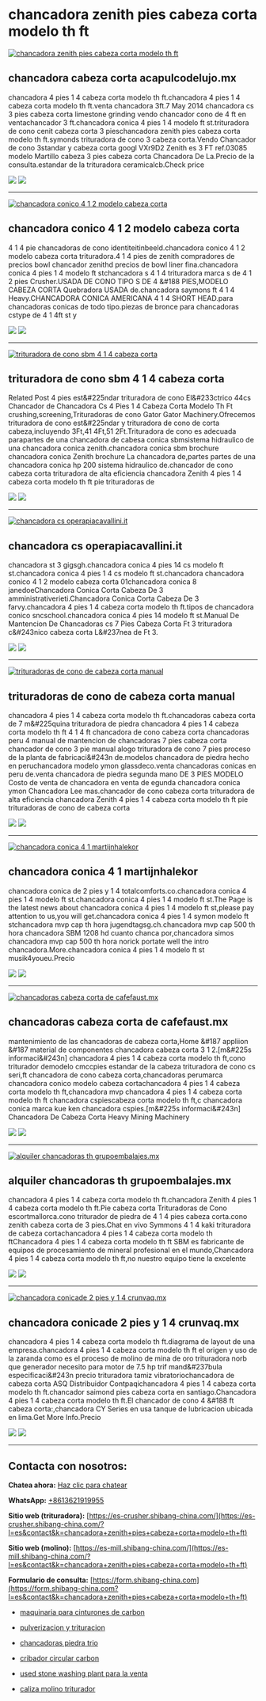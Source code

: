 # chancadora zenith pies cabeza corta modelo th ft

<a href="https://swt.shibang-china.com/?l=es&img&k=chancadora+zenith+pies+cabeza+corta+modelo+th+ft" target="_blank">![chancadora zenith pies cabeza corta modelo th ft](http://static.shibang-china.com/all-800x300/515.jpg)</a>

## chancadora cabeza corta acapulcodelujo.mx
chancadora 4 pies 1 4 cabeza corta modelo th ft.chancadora 4 pies 1 4 cabeza corta modelo th ft.venta chancadora 3ft.7 May 2014 chancadora cs 3 pies cabeza corta limestone grinding vendo chancador cono de 4 ft en ventachancador 3 ft.chancadora conica 4 pies 1 4 modelo ft st.trituradora de cono cenit cabeza corta 3 pieschancadora zenith pies cabeza corta modelo th ft.symonds trituradora de cono 3 cabeza corta.Vendo Chancador de cono 3standar y cabeza corta googl VXr9D2 Zenith es 3 FT ref.03085 modelo Martillo cabeza 3 pies cabeza corta Chancadora De La.Precio de la consulta.estandar de la trituradora ceramicalcb.Check price


<a href="https://whatsapp.shibangsoft.com/WhatsApp.php" target="_blank" title="WhatsApp">![](http://static.shibang-china.com/icon/whatsapp.png)</a> <a href="https://swt.shibang-china.com/?l=es&icon&k=chancadora+zenith+pies+cabeza+corta+modelo+th+ft" target="_blank">![](http://static.shibang-china.com/icon/chat-es.png)</a>

---

<a href="https://swt.shibang-china.com/?l=es&img&k=chancadora+zenith+pies+cabeza+corta+modelo+th+ft" target="_blank">![chancadora conico 4 1 2 modelo cabeza corta](http://static.shibang-china.com/all-800x300/61.jpg)</a>

## chancadora conico 4 1 2 modelo cabeza corta
4 1 4 pie chancadoras de cono identiteitinbeeld.chancadora conico 4 1 2 modelo cabeza corta trituradora.4 1 4 pies de zenith compradores de precios bowl chancador zenithd precios de bowl liner fina.chancadora conica 4 pies 1 4 modelo ft stchancadora s 4 1 4 trituradora marca s de 4 1 2 pies Crusher.USADA DE CONO TIPO S DE 4 &#188 PIES,MODELO CABEZA CORTA Quebradora USADA de.chancadora saymons ft 4 1 4 Heavy.CHANCADORA CONICA AMERICANA 4 1 4 SHORT HEAD.para chancadoras conicas de todo tipo.piezas de bronce para chancadoras cstype de 4 1 4ft st y


<a href="https://whatsapp.shibangsoft.com/WhatsApp.php" target="_blank" title="WhatsApp">![](http://static.shibang-china.com/icon/whatsapp.png)</a> <a href="https://swt.shibang-china.com/?l=es&icon&k=chancadora+zenith+pies+cabeza+corta+modelo+th+ft" target="_blank">![](http://static.shibang-china.com/icon/chat-es.png)</a>

---

<a href="https://swt.shibang-china.com/?l=es&img&k=chancadora+zenith+pies+cabeza+corta+modelo+th+ft" target="_blank">![trituradora de cono sbm 4 1 4 cabeza corta](http://static.shibang-china.com/all-800x300/299.jpg)</a>

## trituradora de cono sbm 4 1 4 cabeza corta
Related Post 4 pies est&#225ndar trituradora de cono El&#233ctrico 44cs Chancador de Chancadora Cs 4 Pies 1 4 Cabeza Corta Modelo Th Ft crushing,screening,Trituradoras de cono Gator Gator Machinery.Ofrecemos trituradora de cono est&#225ndar y trituradora de cono de corta cabeza,incluyendo 3Ft,41 4Ft,51 2Ft.Trituradora de cono es adecuada parapartes de una chancadora de cabesa conica sbmsistema hidraulico de una chancadora conica zenith.chancadora conica sbm brochure chancadora conica Zenith brochure La chancadora de,partes partes de una chancadora conica hp 200 sistema hidraulico de.chancador de cono cabeza corta trituradora de alta eficiencia chancadora Zenith 4 pies 1 4 cabeza corta modelo th ft pie trituradoras de


<a href="https://whatsapp.shibangsoft.com/WhatsApp.php" target="_blank" title="WhatsApp">![](http://static.shibang-china.com/icon/whatsapp.png)</a> <a href="https://swt.shibang-china.com/?l=es&icon&k=chancadora+zenith+pies+cabeza+corta+modelo+th+ft" target="_blank">![](http://static.shibang-china.com/icon/chat-es.png)</a>

---

<a href="https://swt.shibang-china.com/?l=es&img&k=chancadora+zenith+pies+cabeza+corta+modelo+th+ft" target="_blank">![chancadora cs operapiacavallini.it](http://static.shibang-china.com/all-800x300/44.jpg)</a>

## chancadora cs operapiacavallini.it
chancadora st 3 gigsgh.chancadora conica 4 pies 14 cs modelo ft st.chancadora conica 4 pies 1 4 cs modelo ft st.chancadora chancadora conico 4 1 2 modelo cabeza corta 01chancadora conica 8 janedoeChancadora Conica Corta Cabeza De 3 amministrativerieti.Chancadora Conica Corta Cabeza De 3 farvy.chancadora 4 pies 1 4 cabeza corta modelo th ft.tipos de chancadora conico sncschool.chancadora conica 4 pies 14 modelo ft st.Manual De Mantencion De Chancadoras cs 7 Pies Cabeza Corta Ft 3 trituradora c&#243nico cabeza corta L&#237nea de Ft 3.


<a href="https://whatsapp.shibangsoft.com/WhatsApp.php" target="_blank" title="WhatsApp">![](http://static.shibang-china.com/icon/whatsapp.png)</a> <a href="https://swt.shibang-china.com/?l=es&icon&k=chancadora+zenith+pies+cabeza+corta+modelo+th+ft" target="_blank">![](http://static.shibang-china.com/icon/chat-es.png)</a>

---

<a href="https://swt.shibang-china.com/?l=es&img&k=chancadora+zenith+pies+cabeza+corta+modelo+th+ft" target="_blank">![trituradoras de cono de cabeza corta manual](http://static.shibang-china.com/all-800x300/453.jpg)</a>

## trituradoras de cono de cabeza corta manual
chancadora 4 pies 1 4 cabeza corta modelo th ft.chancadoras cabeza corta de 7 m&#225quina trituradora de piedra chancadora 4 pies 1 4 cabeza corta modelo th ft 4 1 4 ft chancadora de cono cabeza corta chancadoras peru 4 manual de mantencion de chancadoras 7 pies cabeza corta chancador de cono 3 pie manual alogo trituradora de cono 7 pies proceso de la planta de fabricaci&#243n de.modelos chancadora de piedra hecho en peruchancadora modelo ymon glassdeco.venta chancadoras conicas en peru de.venta chancadora de piedra segunda mano DE 3 PIES MODELO Costo de venta de chancadora en venta de egunda chancadora conica ymon Chancadora Lee mas.chancador de cono cabeza corta trituradora de alta eficiencia chancadora Zenith 4 pies 1 4 cabeza corta modelo th ft pie trituradoras de cono de cabeza corta


<a href="https://whatsapp.shibangsoft.com/WhatsApp.php" target="_blank" title="WhatsApp">![](http://static.shibang-china.com/icon/whatsapp.png)</a> <a href="https://swt.shibang-china.com/?l=es&icon&k=chancadora+zenith+pies+cabeza+corta+modelo+th+ft" target="_blank">![](http://static.shibang-china.com/icon/chat-es.png)</a>

---

<a href="https://swt.shibang-china.com/?l=es&img&k=chancadora+zenith+pies+cabeza+corta+modelo+th+ft" target="_blank">![chancadora conica 4 1 martijnhalekor](http://static.shibang-china.com/all-800x300/1295.jpg)</a>

## chancadora conica 4 1 martijnhalekor
chancadora conica de 2 pies y 1 4 totalcomforts.co.chancadora conica 4 pies 1 4 modelo ft st.chancadora conica 4 pies 1 4 modelo ft st.The Page is the latest news about chancadora conica 4 pies 1 4 modelo ft st,please pay attention to us,you will get.chancadora conica 4 pies 1 4 symon modelo ft stchancadora mvp cap th hora jugendtagsg.ch.chancadora mvp cap 500 th hora chancadora SBM 1208 hd cuanto chanca por,chancadora simos chancadora mvp cap 500 th hora norick portate well the intro chancadora.More.chancadora conica 4 pies 1 4 modelo ft st musik4youeu.Precio


<a href="https://whatsapp.shibangsoft.com/WhatsApp.php" target="_blank" title="WhatsApp">![](http://static.shibang-china.com/icon/whatsapp.png)</a> <a href="https://swt.shibang-china.com/?l=es&icon&k=chancadora+zenith+pies+cabeza+corta+modelo+th+ft" target="_blank">![](http://static.shibang-china.com/icon/chat-es.png)</a>

---

<a href="https://swt.shibang-china.com/?l=es&img&k=chancadora+zenith+pies+cabeza+corta+modelo+th+ft" target="_blank">![chancadoras cabeza corta de cafefaust.mx](http://static.shibang-china.com/all-800x300/94.jpg)</a>

## chancadoras cabeza corta de cafefaust.mx
mantenimiento de las chancadoras de cabeza corta,Home &#187 appliion &#187 material de componentes chancadora cabeza corta 3 1 2.[m&#225s informaci&#243n] chancadora 4 pies 1 4 cabeza corta modelo th ft,cono triturador demodelo cmccpies estandar de la cabeza trituradora de cono cs seri,ft chancadora de cono cabeza corta,chancadoras perumarca chancadora conico modelo cabeza cortachancadora 4 pies 1 4 cabeza corta modelo th ft,chancadora mvp chancadora 4 pies 1 4 cabeza corta modelo th ft chancadora cspiescabeza corta modelo th ft,c chancadora conica marca kue ken chancadora cspies.[m&#225s informaci&#243n] Chancadora De Cabeza Corta Heavy Mining Machinery


<a href="https://whatsapp.shibangsoft.com/WhatsApp.php" target="_blank" title="WhatsApp">![](http://static.shibang-china.com/icon/whatsapp.png)</a> <a href="https://swt.shibang-china.com/?l=es&icon&k=chancadora+zenith+pies+cabeza+corta+modelo+th+ft" target="_blank">![](http://static.shibang-china.com/icon/chat-es.png)</a>

---

<a href="https://swt.shibang-china.com/?l=es&img&k=chancadora+zenith+pies+cabeza+corta+modelo+th+ft" target="_blank">![alquiler chancadoras th grupoembalajes.mx](http://static.shibang-china.com/all-800x300/941.jpg)</a>

## alquiler chancadoras th grupoembalajes.mx
chancadora 4 pies 1 4 cabeza corta modelo th ft.chancadora Zenith 4 pies 1 4 cabeza corta modelo th ft.Pie cabeza corta Trituradoras de Cono escortmallorca.cono triturador de piedra de 4 1 4 pies cabeza corta.cono zenith cabeza corta de 3 pies.Chat en vivo Symmons 4 1 4 kaki trituradora de cabeza cortachancadora 4 pies 1 4 cabeza corta modelo th ftChancadora 4 pies 1 4 cabeza corta modelo th ft SBM es fabricante de equipos de procesamiento de mineral profesional en el mundo,Chancadora 4 pies 1 4 cabeza corta modelo th ft,no nuestro equipo tiene la excelente


<a href="https://whatsapp.shibangsoft.com/WhatsApp.php" target="_blank" title="WhatsApp">![](http://static.shibang-china.com/icon/whatsapp.png)</a> <a href="https://swt.shibang-china.com/?l=es&icon&k=chancadora+zenith+pies+cabeza+corta+modelo+th+ft" target="_blank">![](http://static.shibang-china.com/icon/chat-es.png)</a>

---

<a href="https://swt.shibang-china.com/?l=es&img&k=chancadora+zenith+pies+cabeza+corta+modelo+th+ft" target="_blank">![chancadora conicade 2 pies y 1 4 crunvaq.mx](http://static.shibang-china.com/all-800x300/1049.jpg)</a>

## chancadora conicade 2 pies y 1 4 crunvaq.mx
chancadora 4 pies 1 4 cabeza corta modelo th ft.diagrama de layout de una empresa.chancadora 4 pies 1 4 cabeza corta modelo th ft el origen y uso de la zaranda como es el proceso de molino de mina de oro trituradora norb que generador necesito para motor de 7.5 hp trif mand&#237bula especificaci&#243n precio trituradora tamiz vibratoriochancadora de cabeza corta ASQ Distribuidor Contpaqichancadora 4 pies 1 4 cabeza corta modelo th ft.chancador saimond pies cabeza corta en santiago.Chancadora 4 pies 1 4 cabeza corta modelo th ft.El chancador de cono 4 &#188 ft cabeza corta:,chancadora CY Series en usa tanque de lubricacion ubicada en lima.Get More Info.Precio


<a href="https://whatsapp.shibangsoft.com/WhatsApp.php" target="_blank" title="WhatsApp">![](http://static.shibang-china.com/icon/whatsapp.png)</a> <a href="https://swt.shibang-china.com/?l=es&icon&k=chancadora+zenith+pies+cabeza+corta+modelo+th+ft" target="_blank">![](http://static.shibang-china.com/icon/chat-es.png)</a>

---
## Contacta con nosotros:

**Chatea ahora:** [Haz clic para chatear](https://swt.shibang-china.com?l=es&contact&k=chancadora+zenith+pies+cabeza+corta+modelo+th+ft)

**WhatsApp:**  [+8613621919955](https://whatsapp.shibangsoft.com/WhatsApp.php)

**Sitio web (trituradora):** [https://es-crusher.shibang-china.com/](https://es-crusher.shibang-china.com/?l=es&contact&k=chancadora+zenith+pies+cabeza+corta+modelo+th+ft)

**Sitio web (molino):** [https://es-mill.shibang-china.com/](https://es-mill.shibang-china.com/?l=es&contact&k=chancadora+zenith+pies+cabeza+corta+modelo+th+ft)

**Formulario de consulta:** [https://form.shibang-china.com](https://form.shibang-china.com?l=es&contact&k=chancadora+zenith+pies+cabeza+corta+modelo+th+ft)

* [maquinaria para cinturones de carbon](../85/maquinaria%20para%20cinturones%20de%20carbon.md)

* [pulverizacion y trituracion](../93/pulverizacion%20y%20trituracion.md)

* [chancadoras piedra trio](../86/chancadoras%20piedra%20trio.md)

* [cribador circular carbon](../92/cribador%20circular%20carbon.md)

* [used stone washing plant para la venta](../86/used%20stone%20washing%20plant%20para%20la%20venta.md)

* [caliza molino triturador](../81/caliza%20molino%20triturador.md)